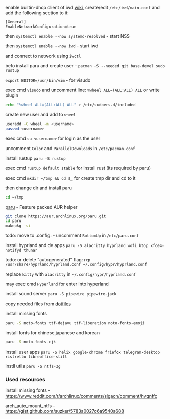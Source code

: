 enable builtin-dhcp client of iwd [wiki](https://wiki.archlinux.org/title/Iwd#Enable_built-in_network_configuration), create/edit `/etc/iwd/main.conf` and add the following section to it:
```
[General]
EnableNetworkConfiguration=true
```
then `systemctl enable --now systemd-resolved` - start NSS

then `systemctl enable --now iwd` - start iwd

and connect to network using `iwctl`

befo install paru and create user - `pacman -S --needed git base-devel sudo rustup`

`export EDITOR=/usr/bin/vim` - for visudo

exec cmd `visudo` and uncomment line: `%wheel ALL=(ALL:ALL) ALL`
or write plugin
```sh
echo "%wheel ALL=(ALL:ALL) ALL" > /etc/sudoers.d/included
```

create new user and add to `wheel`
```sh
useradd -G wheel -m <username>
passwd <username>
``` 

exec cmd `su <username>` for login as the user

uncomment `Color` and `ParallelDownloads` in `/etc/pacman.conf`

install rustup `paru -S rustup`

exec cmd `rustup default stable` for install rust (its required by paru)

exec cmd `mkdir ~/tmp && cd $_` for create tmp dir and cd to it

then change dir and install paru
```sh
cd ~/tmp
```
[paru](https://github.com/Morganamilo/paru) - Feature packed AUR helper
```sh
git clone https://aur.archlinux.org/paru.git
cd paru
makepkg -si
```

todo: move to .config: - uncomment `BottomUp` in `/etc/paru.conf`

install hyprland and de apps `paru -S alacritty hyprland wofi btop xfce4-notifyd thunar`

todo: or delete "autogenerated" flag: r`cp /usr/share/hyprland/hyprland.conf ~/.config/hypr/hyprland.conf`

replace `kitty` with `alacritty` in `~/.config/hypr/hyprland.conf`

may exec cmd `Hyperland` for enter into hyperland

install sound server `paru -S pipewire pipewire-jack`

copy needed files from [dotfiles](https://github.com/Saime-0/config)

install missing fonts
```sh
paru -S noto-fonts ttf-dejavu ttf-liberation noto-fonts-emoji
```
install fonts for chinese,japanese and korean 
```sh
paru -S noto-fonts-cjk  
```

install user apps `paru -S helix google-chrome friefox telegram-desktop ristretto libreoffice-still`

instll utils `paru -S ntfs-3g`

### Used resources

install missing fonts - https://www.reddit.com/r/archlinux/comments/slgacn/comment/hvqnffc

arch_auto_mount_ntfs - https://gist.github.com/suzker/5783a0027c6a9540a688
